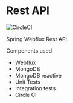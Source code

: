 # Rest API
[![CircleCI](https://circleci.com/gh/joelgtsantos/recipe-s5app/tree/master.svg?style=shield&circle-token=01c33b0ae964bfc7bbcb012a61bf954a0f7bbf48)](https://circleci.com/gh/joelgtsantos/recipe-s5app/tree/master)

Spring Webflux Rest API

Components used

* Webflux
* MongoDB
* MongoDB reactive
* Unit Tests
* Integration tests
* Circle CI